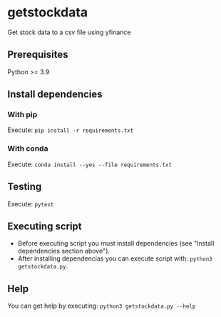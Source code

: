 # getstockdata
Get stock data to a csv file using yfinance

## Prerequisites
Python >= 3.9

## Install dependencies
### With pip
Execute: `pip install -r requirements.txt`
### With conda
Execute: `conda install --yes --file requirements.txt`

## Testing
Execute: `pytest`

## Executing script
- Before executing script you must install dependencies (see "Install dependencies section above").
- After installing dependencias you can execute script with: `python3 getstockdata.py`.

## Help
You can get help by executing: `python3 getstockdata.py --help`
